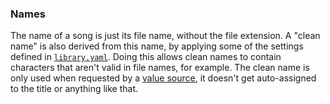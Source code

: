 ### Names
The name of a song is just its file name, without the file extension. A "clean name" is also derived from this name, by applying some of the settings defined in [`library.yaml`](library.md). Doing this allows clean names to contain characters that aren't valid in file names, for example. The clean name is only used when requested by a [value source](sources.md), it doesn't get auto-assigned to the title or anything like that.
